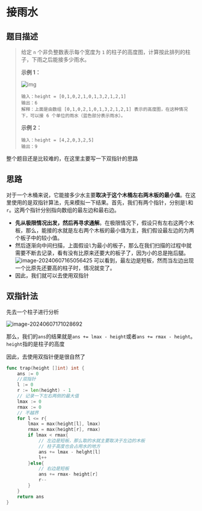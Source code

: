 # 接雨水

## 题目描述

> 给定 `n` 个非负整数表示每个宽度为 `1` 的柱子的高度图，计算按此排列的柱子，下雨之后能接多少雨水。
>
>  
>
> **示例 1：**
>
> ![img](https://assets.leetcode-cn.com/aliyun-lc-upload/uploads/2018/10/22/rainwatertrap.png)
>
> ```
> 输入：height = [0,1,0,2,1,0,1,3,2,1,2,1]
> 输出：6
> 解释：上面是由数组 [0,1,0,2,1,0,1,3,2,1,2,1] 表示的高度图，在这种情况下，可以接 6 个单位的雨水（蓝色部分表示雨水）。 
> ```
>
> **示例 2：**
>
> ```
> 输入：height = [4,2,0,3,2,5]
> 输出：9
> ```

整个题目还是比较难的，在这里主要写一下双指针的思路

## 思路

对于一个木桶来说，它能接多少水主要**取决于这个木桶左右两木板的最小值**。在这里使用的是双指针算法，先来模拟一下结果。首先，我们有两个指针，分别是`l`和`r`。这两个指针分别指向数组的最左边和最右边。

- **先从极限情况出发，然后再寻求通解**。在极限情况下，假设只有左右这两个木板，那么，能接的水就是左右两个木板的最小值为主，我们假设最左边的为两个板子中的较小值。
- 然后逐渐向中间扫描，上面假设`l`为最小的板子，那么在我们扫描的过程中就需要不断去记录，看有没有比原来还要大的板子了，因为小的总是拖后腿。
  ![image-20240607165056425](C:\Users\13481\Desktop\刷题\Leetcode_Hot_100\双指针_twoPointers\src\接雨水示例1.png)
  可以看到，最左边是短板，然而当左边出现一个比原先还要高的柱子时，情况就变了。
- 因此，我们就可以去使用双指针

## 双指针法

先去一个柱子进行分析

![image-20240607171028692](C:\Users\13481\Desktop\刷题\Leetcode_Hot_100\双指针_twoPointers\src\示例2.png)

那么，我们的`ans`的结果就是`ans += lmax - height`或者`ans += rmax - height`。`height`指的是柱子的高度



因此，去使用双指针便是很自然了

```go
func trap(height []int) int {
    ans := 0
    //双指针
    l := 0
    r := len(height) - 1
    // 记录一下左右两侧的最大值
    lmax := 0
    rmax := 0
    // 不越界
    for l <= r{
        lmax = max(height[l], lmax)
        rmax = max(height[r], rmax)
        if lmax < rmax{
            // 左边是短板，那么取的水就主要取决于左边的木板
            // 柱子高度也会占用水的地方
            ans += lmax - helght[l]
            l++
        }else{
            // 右边是短板
            ans += rmax- height[r]
            r--
        }
    }
    return ans
}
```

